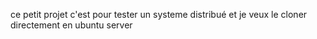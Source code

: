 ce petit projet c'est pour tester un systeme distribué et je veux le cloner directement en ubuntu server 